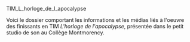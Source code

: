 TIM_L_horloge_de_l_apocalypse

Voici le dossier comportant les informations et les médias liés à l'oeuvre des finissants en TIM *L'horloge de l'apocalypse*, présentée dans le petit studio de son au Collège Montmorency. 
